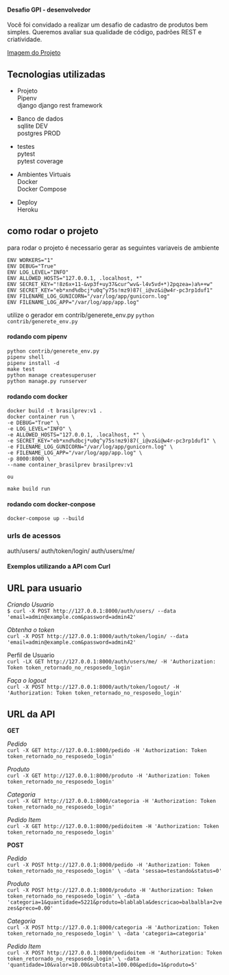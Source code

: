 
#### Desafio GPI - desenvolvedor

Você foi convidado a realizar um desafio de cadastro de produtos bem simples. Queremos
avaliar sua qualidade de código, padrões REST e criatividade.

[Imagem do Projeto](contrib/desafiogpi.pdf)


## Tecnologias utilizadas 

*  Projeto  
   Pipenv  
   django 
   django rest framework

* Banco de dados   
  sqllite DEV   
  postgres PROD 

* testes   
  pytest   
  pytest coverage   

* Ambientes Virtuais   
  Docker   
  Docker Compose   

* Deploy   
  Heroku 


## como rodar o projeto 

para rodar o projeto é necessario  gerar as seguintes variaveis de ambiente 
```
ENV WORKERS="1"
ENV DEBUG="True"
ENV LOG_LEVEL="INFO"
ENV ALLOWED_HOSTS="127.0.0.1, .localhost, *"
ENV SECRET_KEY="!8z6x+11-&vp3f+uy37&cur^wv&-l4v5vd+*)2pqzea=)a%++w"
ENV SECRET_KEY="eb*xnd%dbcj*u0q^y75s!mz9)87(_i@vz&i@w4r-pc3rp1duf1"
ENV FILENAME_LOG_GUNICORN="/var/log/app/gunicorn.log"
ENV FILENAME_LOG_APP="/var/log/app/app.log"
```

utilize o gerador em contrib/generete_env.py
`python contrib/generete_env.py`

#### rodando com pipenv 
```
python contrib/generete_env.py
pipenv shell 
pipenv install -d 
make test
python manage createsuperuser
python manage.py runserver 
```


#### rodando com docker
```
docker build -t brasilprev:v1 .
docker container run \  
-e DEBUG="True" \
-e LOG_LEVEL="INFO" \
-e ALLOWED_HOSTS="127.0.0.1, .localhost, *" \
-e SECRET_KEY="eb*xnd%dbcj*u0q^y75s!mz9)87(_i@vz&i@w4r-pc3rp1duf1" \ 
-e FILENAME_LOG_GUNICORN="/var/log/app/gunicorn.log" \
-e FILENAME_LOG_APP="/var/log/app/app.log" \
-p 8000:8000 \  
--name container_brasilprev brasilprev:v1 

ou  

make build run
```

#### rodando com docker-conpose 
```
docker-compose up --build 
```

### urls de acessos

auth/users/
auth/token/login/
auth/users/me/


#### Exemplos utilizando  a API com Curl 

## URL para usuario 

*Criando Usuario*   
`$ curl -X POST http://127.0.0.1:8000/auth/users/ --data 'email=admin@example.com&password=admin42'`

*Obtenha o token*    
`curl -X POST http://127.0.0.1:8000/auth/token/login/ --data 'email=admin@example.com&password=admin42'`

Perfil de Usuario    
`curl -LX GET http://127.0.0.1:8000/auth/users/me/ -H 'Authorization: Token token_retornado_no_resposedo_login'`

*Faça o logout*    
`curl -X POST http://127.0.0.1:8000/auth/token/logout/ -H 'Authorization: Token token_retornado_no_resposedo_login'`

## URL da API

**GET**   

*Pedido*   
`curl -X GET http://127.0.0.1:8000/pedido -H 'Authorization: Token token_retornado_no_resposedo_login'`

*Produto*   
`curl -X GET http://127.0.0.1:8000/produto -H 'Authorization: Token token_retornado_no_resposedo_login'`

*Categoria*   
`curl -X GET http://127.0.0.1:8000/categoria -H 'Authorization: Token token_retornado_no_resposedo_login'`

*Pedido Item*   
`curl -X GET http://127.0.0.1:8000/pedidoitem -H 'Authorization: Token token_retornado_no_resposedo_login'`

**POST** 

*Pedido*   
`curl -X POST http://127.0.0.1:8000/pedido -H 'Authorization: Token token_retornado_no_resposedo_login' \
-data 'sessao=testando&status=0'`

*Produto*   
`curl -X POST http://127.0.0.1:8000/produto -H 'Authorization: Token token_retornado_no_resposedo_login' \
-data 'categoria=1&quantidade=5221&produto=blablabla&descricao=balbalbla+2vezes&preco=0.00'`

*Categoria*   
`curl -X POST http://127.0.0.1:8000/categoria -H 'Authorization: Token token_retornado_no_resposedo_login' \
-data 'categoria=categoria'`

*Pedido Item*   
`curl -X POST http://127.0.0.1:8000/pedidoitem -H 'Authorization: Token token_retornado_no_resposedo_login' \
-data 'quantidade=10&valor=10.00&subtotal=100.00&pedido=1&produto=5'`